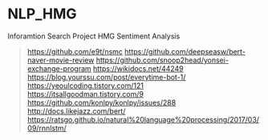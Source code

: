 # NLP_HMG
Inforamtion Search Project
HMG Sentiment Analysis
> https://github.com/e9t/nsmc
> https://github.com/deepseasw/bert-naver-movie-review
> https://github.com/snoop2head/yonsei-exchange-program
> https://wikidocs.net/44249
> https://blog.yourssu.com/post/everytime-bot-1/
> https://yeoulcoding.tistory.com/121
> https://itsallgoodman.tistory.com/9
> https://github.com/konlpy/konlpy/issues/288
> http://docs.likejazz.com/bert/
> https://ratsgo.github.io/natural%20language%20processing/2017/03/09/rnnlstm/
